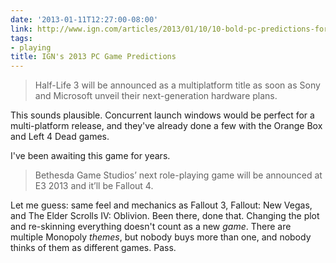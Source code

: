 ```yaml
---
date: '2013-01-11T12:27:00-08:00'
link: http://www.ign.com/articles/2013/01/10/10-bold-pc-predictions-for-2013
tags:
- playing
title: IGN's 2013 PC Game Predictions
---
```


>Half-Life 3 will be announced as a multiplatform title as soon as Sony and Microsoft unveil their next-generation hardware plans.

This sounds plausible. Concurrent launch windows would be perfect for a multi-platform release, and they've already done a few with the Orange Box and Left 4 Dead games.

I've been awaiting this game for years.

>Bethesda Game Studios’ next role-playing game will be announced at E3 2013 and it’ll be Fallout 4.

Let me guess: same feel and mechanics as Fallout 3, Fallout: New Vegas, and The Elder Scrolls IV: Oblivion. Been there, done that. Changing the plot and re-skinning everything doesn't count as a new *game*. There are multiple Monopoly *themes*, but nobody buys more than one, and nobody thinks of them as different games. Pass.

